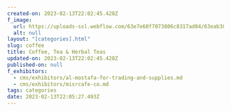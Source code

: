 ```yaml
---
created-on: 2023-02-13T22:02:45.428Z
f_image:
  url: https://uploads-ssl.webflow.com/63e7e60f7073806c8317ad04/63eab385f5f64133b39ba563_ZGVhYw.png
  alt: null
layout: "[categories].html"
slug: coffee
title: Coffee, Tea & Herbal Teas
updated-on: 2023-02-13T22:02:45.428Z
published-on: null
f_exhibitors:
  - cms/exhibitors/al-mostafa-for-trading-and-supplies.md
  - cms/exhibitors/misrcafe-co.md
tags: categories
date: 2023-02-13T22:05:27.493Z
---
```

